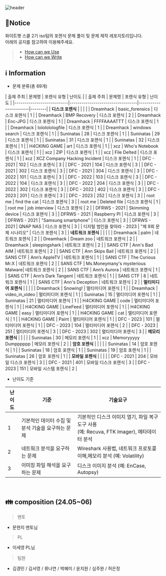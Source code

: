 ![header](https://capsule-render.vercel.app/api?type=venom&color=auto&desc=WHS%20School2_Iso%20team&text=Forensic%20GitHub%20&fontSize=35&height=250&fontColor=black)

## 📃Notice
화이트햇 스쿨 2기 iso팀의 포렌식 문제 풀이 및 문제 제작 레포지토리입니다.
<br>아래의 공지를 참고하여 이용해주세요.
> * [How can we Use](https://github.com/whs2iso/Forensic/discussions/1#discussion-6628249)
> * [How can we Write](https://github.com/whs2iso/Forensic/discussions/2#discussion-6628251)
  
## ℹ️ Information
* 문제 분류(총 69개)
  
| 출제 주최                 | 문제명                           | 포렌식 유형           | 난이도 |
| 출제 주최                 | 문제명                           | 포렌식 유형           | 난이도 |
|---------------------------|----------------------------------|-----------------------|--------|
| **디스크 포렌식**         |                                  |                       |        |
| Dreamhack                 | basic_forensics                  | 디스크 포렌식         | 1      |
| Dreamhack                 | BMP Recovery                     | 디스크 포렌식         | 2      |
| Dreamhack                 | Enc-JPG                          | 디스크 포렌식         | 1      |
| Dreamhack                 | FFFFAAAATTT                      | 디스크 포렌식         | 1      |
| Dreamhack                 | lolololologfile                  | 디스크 포렌식         | 1      |
| Dreamhack                 | windows search                   | 디스크 포렌식         | 1      |
| Suninatas                 | 28                               | 디스크 포렌식         | 1      |
| Suninatas                 | 29                               | 디스크 포렌식         | 1      |
| Suninatas                 | 31                               | 디스크 포렌식         | 1      |
| Suninatas                 | 32                               | 디스크 포렌식         | 1      |
| H4CKING GAME              | art                              | 디스크 포렌식         | 1      |
| xcz                       | Who's Notebook                   | 디스크 포렌식         | 1      |
| xcz                       | ZIP                              | 디스크 포렌식         | 1      |
| xcz                       | File Delted                      | 디스크 포렌식         | 1      |
| xcz                       | XCZ Company Hacking Incident     | 디스크 포렌식         | 1      |
| DFC - 2021                | 102                              | 디스크 포렌식         | 3      |
| DFC - 2021                | 104                              | 디스크 포렌식         | 3      |
| DFC - 2021                | 302                              | 디스크 포렌식         | 3      |
| DFC - 2021                | 304                              | 디스크 포렌식         | 3      |
| DFC - 2022                | 101                              | 디스크 포렌식         | 3      |
| DFC - 2022                | 103                              | 디스크 포렌식         | 3      |
| DFC - 2022                | 104                              | 디스크 포렌식         | 3      |
| DFC - 2022                | 204                              | 디스크 포렌식         | 3      |
| DFC - 2022                | 302                              | 디스크 포렌식         | 3      |
| DFC - 2022                | 402                              | 디스크 포렌식         | 3      |
| DFC - 2023                | 201                              | 디스크 포렌식         | 3      |
| DFC - 2023                | 252                              | 디스크 포렌식         | 3      |
| root me                   | find the cat                     | 디스크 포렌식         | 3      |
| root me                   | Deleted file                     | 디스크 포렌식         | 1      |
| root me                   | job interview                    | 디스크 포렌식         | 2      |
| DFRWS - 2021              | Skimming device                  | 디스크 포렌식         | 3      |
| DFRWS - 2021              | Raspberry PI                     | 디스크 포렌식         | 3      |
| DFRWS - 2021              | "Samsung smartphone"             | 디스크 포렌식         | 3      |
| DFRWS - 2021              | QNAP NAS                         | 디스크 포렌식         | 3      |
| 디지털 범인을 찾아라 - 2023 | "제 9회 문제 시나리오"           | 디스크 포렌식         | 3      |
| **네트워크 포렌식**       |                                  |                       |        |
| Dreamhack                 | palm                             | 네트워크 포렌식       | 2      |
| Dreamhack                 | Dream zoo                        | 네트워크 포렌식       | 2      |
| Dreamhack                 | sleepingshark                    | 네트워크 포렌식       | 2      |
| SANS CTF                  | Ann's Bad AIM                    | 네트워크 포렌식       | 2      |
| SANS CTF                  | Ann Skips Bail                   | 네트워크 포렌식       | 2      |
| SANS CTF                  | Ann’s AppleTV                    | 네트워크 포렌식       | 1      |
| SANS CTF                  | The Curious Mr.X                 | 네트워크 포렌식       | 2      |
| SANS CTF                  | Ms.Moneymany's mysterious Malware| 네트워크 포렌식       | 2      |
| SANS CTF                  | Ann’s Aurora                     | 네트워크 포렌식       | 1      |
| SANS CTF                  | Ann’s Dark Tangent               | 네트워크 포렌식       | 1      |
| SANS CTF                  | 8                                | 네트워크 포렌식       | 1      |
| SANS CTF                  | Ann's Deception                  | 네트워크 포렌식       | 2      |
| **멀티미디어 포렌식**     |                                  |                       |        |
| Dreamhack                 | Snowing!                         | 멀티미디어 포렌식     | 1      |
| Dreamhack                 | video_in_video                   | 멀티미디어 포렌식     | 1      |
| Suninatas                 | 15                               | 멀티미디어 포렌식     | 1      |
| Suninatas                 | 21                               | 멀티미디어 포렌식     | 1      |
| H4CKING GAME              | code                             | 멀티미디어 포렌식     | 1      |
| H4CKING GAME              | LineFeed                         | 멀티미디어 포렌식     | 1      |
| H4CKING GAME              | easy                             | 멀티미디어 포렌식     | 1      |
| H4CKING GAME              | cat                              | 멀티미디어 포렌식     | 1      |
| H4CKING GAME              | Paint                            | 멀티미디어 포렌식     | 1      |
| DFC - 2023                | 101                              | 멀티미디어 포렌식     | 1      |
| DFC - 2023                | 104                              | 멀티미디어 포렌식     | 2      |
| DFC - 2023                | 251                              | 멀티미디어 포렌식     | 3      |
| DFC - 2023                | 302                              | 멀티미디어 포렌식     | 3      |
| **메모리 포렌식**         |                                  |                       |        |
| Suninatas                 | 30                               | 메모리 포렌식         | 1      |
| xcz                       | Memoryyyyy Dumpppppp             | 메모리 포렌식         | 2      |
| **암호 포렌식**           |                                  |                       |        |
| Suninatas                 | 14                               | 암호 포렌식           | 1      |
| Suninatas                 | 18                               | 암호 포렌식           | 1      |
| Suninatas                 | 19                               | 암호 포렌식           | 1      |
| Suninatas                 | 26                               | 암호 포렌식           | 1      |
| **모바일 포렌식**         |                                  |                       |        |
| DFC - 2021                | 204                              | 모바일 디스크 포렌식  | 3      |
| DFC - 2021                | 401                              | 모바일 디스크 포렌식  | 3      |
| DFC - 2023                | 151                              | 모바일 시스템 포렌식  | 2      |


* 난이도 기준
  
  
|난이도|기준|기술요구|
|------|---|---|
|1|기본적인 데이터 수집 및 분석 기술을 요구하는 문제|기본적인 디스크 이미지 열기, 파일 복구 도구 사용 <br/> (예: Recuva, FTK Imager),  메타데이터 분석|
|2|네트워크 분석을 요구하는 문제|Wireshark 사용법, 네트워크 프로토콜 이해,메모리 분석 (예: Volatility)|
|3|이미징 파일 해석을 요구하는 문제|디스크 이미지 분석 (예: EnCase, Autopsy)|
			
ㅤ
## 👪 composition (24.05~06)
> 멘토
- 문현지 멘토님
> PL
- 이세영 PL님 
> 팀원
- 김경민 / 김서영 / 류나연 / 박혜미 / 윤지원 / 심주완 / 허은정
